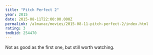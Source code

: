 ```yaml
---
title: "Pitch Perfect 2"
year: 2015
date: 2015-08-11T22:00:00.000Z
permalink: /almanac/movies/2015-08-11-pitch-perfect-2/index.html
rating: 3
tmdbid: 254470
---
```


Not as good as the first one, but still worth watching.